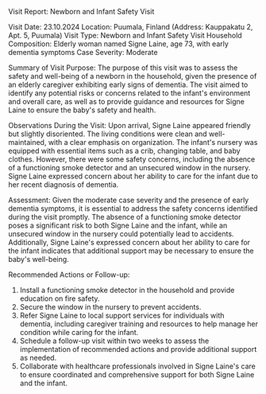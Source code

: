  Visit Report: Newborn and Infant Safety Visit

Visit Date: 23.10.2024
Location: Puumala, Finland (Address: Kauppakatu 2, Apt. 5, Puumala)
Visit Type: Newborn and Infant Safety Visit
Household Composition: Elderly woman named Signe Laine, age 73, with early dementia symptoms
Case Severity: Moderate

Summary of Visit Purpose:
The purpose of this visit was to assess the safety and well-being of a newborn in the household, given the presence of an elderly caregiver exhibiting early signs of dementia. The visit aimed to identify any potential risks or concerns related to the infant's environment and overall care, as well as to provide guidance and resources for Signe Laine to ensure the baby's safety and health.

Observations During the Visit:
Upon arrival, Signe Laine appeared friendly but slightly disoriented. The living conditions were clean and well-maintained, with a clear emphasis on organization. The infant's nursery was equipped with essential items such as a crib, changing table, and baby clothes. However, there were some safety concerns, including the absence of a functioning smoke detector and an unsecured window in the nursery. Signe Laine expressed concern about her ability to care for the infant due to her recent diagnosis of dementia.

Assessment:
Given the moderate case severity and the presence of early dementia symptoms, it is essential to address the safety concerns identified during the visit promptly. The absence of a functioning smoke detector poses a significant risk to both Signe Laine and the infant, while an unsecured window in the nursery could potentially lead to accidents. Additionally, Signe Laine's expressed concern about her ability to care for the infant indicates that additional support may be necessary to ensure the baby's well-being.

Recommended Actions or Follow-up:
1. Install a functioning smoke detector in the household and provide education on fire safety.
2. Secure the window in the nursery to prevent accidents.
3. Refer Signe Laine to local support services for individuals with dementia, including caregiver training and resources to help manage her condition while caring for the infant.
4. Schedule a follow-up visit within two weeks to assess the implementation of recommended actions and provide additional support as needed.
5. Collaborate with healthcare professionals involved in Signe Laine's care to ensure coordinated and comprehensive support for both Signe Laine and the infant.